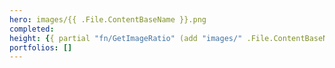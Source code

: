 ```yaml
---
hero: images/{{ .File.ContentBaseName }}.png
completed:
height: {{ partial "fn/GetImageRatio" (add "images/" .File.ContentBaseName ".png") }}
portfolios: []
---
```

